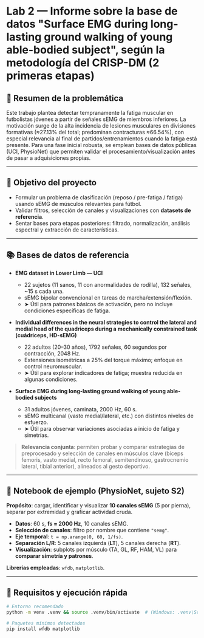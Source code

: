 # Lab 2 — Informe sobre la base de datos "Surface EMG during long-lasting ground walking of young able-bodied subject", según la metodología del CRISP-DM (2 primeras etapas)

## 🧭 Resumen de la problemática
Este trabajo plantea detectar tempranamente la fatiga muscular en futbolistas jóvenes a partir de señales sEMG de miembros inferiores. La motivación surge de la alta incidencia de lesiones musculares en divisiones formativas (≈27.13% del total; predominan contracturas ≈66.54%), con especial relevancia al final de partidos/entrenamientos cuando la fatiga está presente. Para una fase inicial robusta, se emplean bases de datos públicas (UCI, PhysioNet) que permiten validar el procesamiento/visualización antes de pasar a adquisiciones propias.

---

## 🎯 Objetivo del proyecto
- Formular un problema de clasificación (reposo / pre-fatiga / fatiga) usando sEMG de músculos relevantes para fútbol.
- Validar filtros, selección de canales y visualizaciones con **datasets de referencia**.
- Sentar bases para etapas posteriores: filtrado, normalización, análisis espectral y extracción de características.

---

## 📚 Bases de datos de referencia
- **EMG dataset in Lower Limb — UCI**
  - 22 sujetos (11 sanos, 11 con anormalidades de rodilla), 132 señales, ~15 s cada una.
  - sEMG bipolar convencional en tareas de marcha/extensión/flexión.
  - ➤ Útil para patrones básicos de activación, pero no incluye condiciones específicas de fatiga.

- **Individual differences in the neural strategies to control the lateral and medial head of the quadriceps during a mechanically constrained task (cuádriceps, HD-sEMG)**
  - 22 adultos (20–30 años), 1792 señales, 60 segundos por contracción, 2048 Hz.
  - Extensiones isométricas a 25% del torque máximo; enfoque en control neuromuscular.
  - ➤ Útil para explorar indicadores de fatiga; muestra reducida en algunas condiciones.

- **Surface EMG during long-lasting ground walking of young able-bodied subjects**
  - 31 adultos jóvenes, caminata, 2000 Hz, 60 s.
  - sEMG multicanal (vasto medial/lateral, etc.) con distintos niveles de esfuerzo.
  - ➤ Útil para observar variaciones asociadas a inicio de fatiga y simetrías.

> **Relevancia conjunta**: permiten probar y comparar estrategias de preprocesado y selección de canales en músculos clave (bíceps femoris, vasto medial, recto femoral, semitendinoso, gastrocnemio lateral, tibial anterior), alineados al gesto deportivo.

---

## 🧪 Notebook de ejemplo (PhysioNet, sujeto S2)
**Propósito**: cargar, identificar y visualizar **10 canales sEMG** (5 por pierna), separar por extremidad y graficar actividad cruda.

- **Datos**: 60 s, **fs = 2000 Hz**, 10 canales sEMG.
- **Selección de canales**: filtro por nombre que contiene `"semg"`.
- **Eje temporal**: `t = np.arange(0, 60, 1/fs)`.
- **Separación L/R**: 5 canales izquierda (**LT**), 5 canales derecha (**RT**).
- **Visualización**: subplots por músculo (TA, GL, RF, HAM, VL) para **comparar simetría y patrones**.

**Librerías empleadas**: `wfdb`, `matplotlib`.

---

## 🧰 Requisitos y ejecución rápida
```bash
# Entorno recomendado
python -m venv .venv && source .venv/bin/activate  # (Windows: .venv\Scripts\activate)

# Paquetes mínimos detectados
pip install wfdb matplotlib
